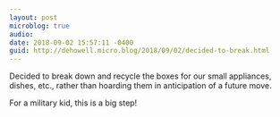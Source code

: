 ```yaml
---
layout: post
microblog: true
audio: 
date: 2018-09-02 15:57:11 -0400
guid: http://dehowell.micro.blog/2018/09/02/decided-to-break.html
---
```

Decided to break down and recycle the boxes for our small appliances, dishes, etc., rather than hoarding them in anticipation of a future move.

For a military kid, this is a big step!
